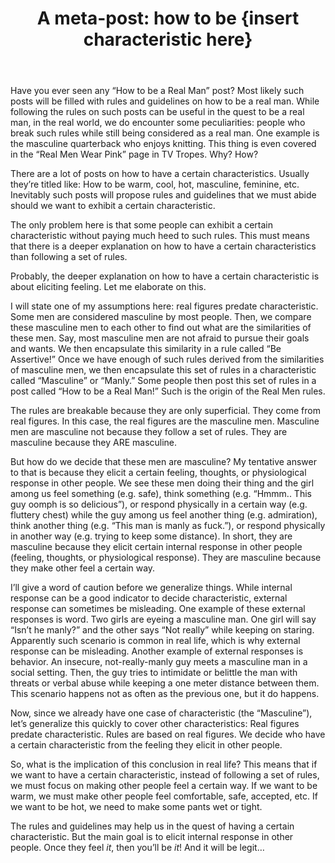 ﻿---
layout: post
title: "A meta-post: how to be {insert characteristic here}"
---

Have you ever seen any “How to be a Real Man” post? Most likely such posts will be filled with rules and guidelines on how to be a real man. While following the rules on such posts can be useful in the quest to be a real man, in the real world, we do encounter some peculiarities: people who break such rules while still being considered as a real man. One example is the masculine quarterback who enjoys knitting. This thing is even covered in the “Real Men Wear Pink” page in TV Tropes. Why? How?

There are a lot of posts on how to have a certain characteristics. Usually they’re titled like: How to be warm, cool, hot, masculine, feminine, etc. Inevitably such posts will propose rules and guidelines that we must abide should we want to exhibit a certain characteristic. 

The only problem here is that some people can exhibit a certain characteristic without paying much heed to such rules. This must means that there is a deeper explanation on how to have a certain characteristics than following a set of rules.

Probably, the deeper explanation on how to have a certain characteristic is about eliciting feeling. Let me elaborate on this.

I will state one of my assumptions here: real figures predate characteristic. Some men are considered masculine by most people. Then, we compare these masculine men to each other to find out what are the similarities of these men. Say, most masculine men are not afraid to pursue their goals and wants. We then encapsulate this similarity in a rule called “Be Assertive!” Once we have enough of such rules derived from the similarities of masculine men, we then encapsulate this set of rules in a characteristic called “Masculine” or “Manly.” Some people then post this set of rules in a post called “How to be a Real Man!” Such is the origin of the Real Men rules.

The rules are breakable because they are only superficial. They come from real figures. In this case, the real figures are the masculine men. Masculine men are masculine not because they follow a set of rules. They are masculine because they ARE masculine.

But how do we decide that these men are masculine? My tentative answer to that is because they elicit a certain feeling, thoughts, or physiological response in other people. We see these men doing their thing and the girl among us feel something (e.g. safe), think something (e.g. “Hmmm.. This guy oomph is so delicious”), or respond physically in a certain way (e.g. fluttery chest) while the guy among us feel another thing (e.g. admiration), think another thing (e.g. “This man is manly as fuck.”), or respond physically in another way (e.g. trying to keep some distance). In short, they are masculine because they elicit certain internal response in other people (feeling, thoughts, or physiological response). They are masculine because they make other feel a certain way.

I’ll give a word of caution before we generalize things. While internal response can be a good indicator to decide characteristic, external response can sometimes be misleading. One example of these external responses is word. Two girls are eyeing a masculine man. One girl will say “Isn’t he manly?” and the other says “Not really” while keeping on staring. Apparently such scenario is common in real life, which is why external response can be misleading. Another example of external responses is behavior. An insecure, not-really-manly guy meets a masculine man in a social setting. Then, the guy tries to intimidate or belittle the man with threats or verbal abuse while keeping a one meter distance between them. This scenario happens not as often as the previous one, but it do happens.

Now, since we already have one case of characteristic (the “Masculine”), let’s generalize this quickly to cover other characteristics: Real figures predate characteristic. Rules are based on real figures. We decide who have a certain characteristic from the feeling they elicit in other people.

So, what is the implication of this conclusion in real life? This means that if we want to have a certain characteristic, instead of following a set of rules, we must focus on making other people feel a certain way. If we want to be warm, we must make other people feel comfortable, safe, accepted, etc. If we want to be hot, we need to make some pants wet or tight.

The rules and guidelines may help us in the quest of having a certain characteristic. But the main goal is to elicit internal response in other people. Once they feel *it*, then you’ll be *it*! And it will be legit…

